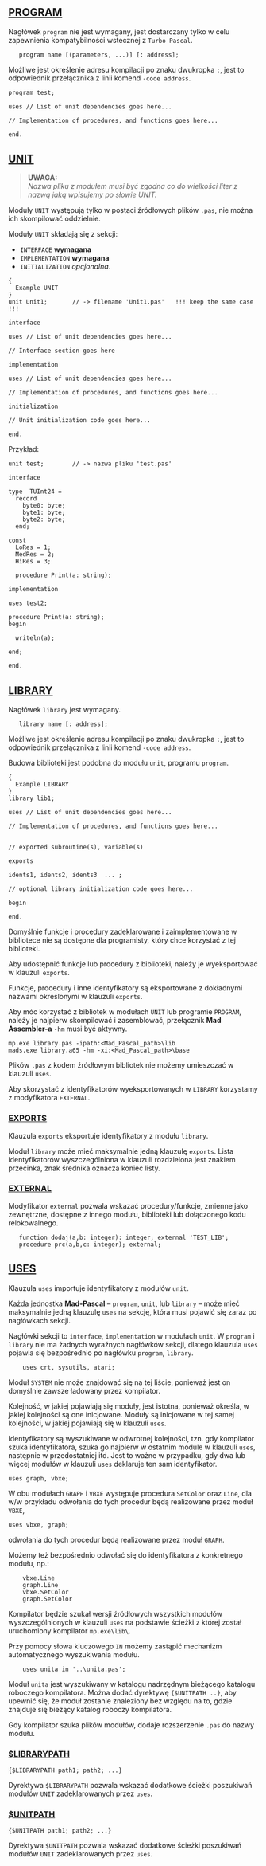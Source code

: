 #

## [PROGRAM](https://www.freepascal.org/docs-html/ref/refse111.html#x232-25600016.1)

Nagłówek `program` nie jest wymagany, jest dostarczany tylko w celu zapewnienia kompatybilności wstecznej z `Turbo Pascal`.

```
   program name [(parameters, ...)] [: address];
```

Możliwe jest określenie adresu kompilacji po znaku dwukropka `:`, jest to odpowiednik przełącznika z linii komend `-code address`.

```delphi
program test;

uses // List of unit dependencies goes here...
     
// Implementation of procedures, and functions goes here...

end.
```

## [UNIT](https://www.freepascal.org/docs-html/ref/refse111.html#x224-24600016.2)

> **UWAGA:**  
> _Nazwa pliku z modułem musi być zgodna co do wielkości liter z nazwą jaką wpisujemy po słowie UNIT._

Moduły `UNIT` występują tylko w postaci źródłowych plików `.pas`, nie można ich skompilować oddzielnie.

Moduły `UNIT` składają się z sekcji:

- `INTERFACE` **wymagana**
- `IMPLEMENTATION` **wymagana**
- `INITIALIZATION` *opcjonalna*.

```delphi
{
  Example UNIT
}
unit Unit1;       // -> filename 'Unit1.pas'   !!! keep the same case !!!

interface

uses // List of unit dependencies goes here...
     
// Interface section goes here

implementation

uses // List of unit dependencies goes here...

// Implementation of procedures, and functions goes here...

initialization

// Unit initialization code goes here...

end.
```

Przykład:
```delphi
unit test;        // -> nazwa pliku 'test.pas'

interface

type  TUInt24 =
  record
    byte0: byte;
    byte1: byte;
    byte2: byte;
  end;

const
  LoRes = 1;
  MedRes = 2;
  HiRes = 3;

  procedure Print(a: string);

implementation

uses test2;

procedure Print(a: string);
begin

  writeln(a);

end;

end.
```


## [LIBRARY](https://www.freepascal.org/docs-html/ref/refse117.html#x242-26600016.7)

Nagłówek `library` jest wymagany.

```
   library name [: address];
```

Możliwe jest określenie adresu kompilacji po znaku dwukropka `:`, jest to odpowiednik przełącznika z linii komend `-code address`.

Budowa biblioteki jest podobna do modułu `unit`, programu `program`.


```delphi
{
  Example LIBRARY
}
library lib1;

uses // List of unit dependencies goes here...
     
// Implementation of procedures, and functions goes here...


// exported subroutine(s), variable(s)

exports

idents1, idents2, idents3  ... ;

// optional library initialization code goes here...

begin

end.
```

Domyślnie funkcje i procedury zadeklarowane i zaimplementowane w bibliotece nie są dostępne dla programisty, który chce korzystać z tej biblioteki.

Aby udostępnić funkcje lub procedury z biblioteki, należy je wyeksportować w klauzuli `exports`.

Funkcje, procedury i inne identyfikatory są eksportowane z dokładnymi nazwami określonymi w klauzuli `exports`.

Aby móc korzystać z bibliotek w modułach `UNIT` lub programie `PROGRAM`, należy je najpierw skompilować i zasemblować, przełącznik **Mad Assembler-a** `-hm` musi być aktywny.

```DELPHI
mp.exe library.pas -ipath:<Mad_Pascal_path>\lib 
mads.exe library.a65 -hm -xi:<Mad_Pascal_path>\base
```

Plików `.pas` z kodem źródłowym bibliotek nie możemy umieszczać w klauzuli `uses`.

Aby skorzystać z identyfikatorów wyeksportowanych w `LIBRARY` korzystamy z modyfikatora `EXTERNAL`.


### [EXPORTS](https://wiki.freepascal.org/Exports)

Klauzula `exports` eksportuje identyfikatory z modułu `library`.

Moduł `library` może mieć maksymalnie jedną klauzulę `exports`. Lista identyfikatorów wyszczególniona w klauzuli rozdzielona jest znakiem przecinka, znak średnika oznacza koniec listy.



### [EXTERNAL](https://www.freepascal.org/docs-html/ref/refse98.html)

Modyfikator `external` pozwala wskazać procedury/funkcje, zmienne jako zewnętrzne, dostępne z innego modułu, biblioteki lub dołączonego kodu relokowalnego.

```delphi
   function dodaj(a,b: integer): integer; external 'TEST_LIB';
   procedure prc(a,b,c: integer); external;  
```


## [USES](https://wiki.freepascal.org/Uses)

Klauzula `uses` importuje identyfikatory z modułów `unit`.

Każda jednostka **Mad-Pascal** – `program`, `unit`, lub `library` – może mieć maksymalnie jedną klauzulę `uses` na sekcję, która musi pojawić się zaraz po nagłówkach sekcji. 

Nagłówki sekcji to `interface`, `implementation` w modułach `unit`. W `program` i `library` nie ma żadnych wyraźnych nagłówków sekcji, dlatego klauzula `uses` pojawia się bezpośrednio po nagłówku `program`, `library`.

```delphi
    uses crt, sysutils, atari;
```

Moduł `SYSTEM` nie może znajdować się na tej liście, ponieważ jest on domyślnie zawsze ładowany przez kompilator.

Kolejność, w jakiej pojawiają się moduły, jest istotna, ponieważ określa, w jakiej kolejności są one inicjowane. 
Moduły są inicjowane w tej samej kolejności, w jakiej pojawiają się w klauzuli `uses`. 

Identyfikatory są wyszukiwane w odwrotnej kolejności, tzn. gdy kompilator szuka identyfikatora, szuka go najpierw w ostatnim module w klauzuli `uses`, następnie w przedostatniej itd.
Jest to ważne w przypadku, gdy dwa lub więcej modułów w klauzuli `uses` deklaruje ten sam identyfikator. 

    uses graph, vbxe;

W obu modułach `GRAPH` i `VBXE` występuje procedura `SetColor` oraz `Line`, dla w/w przykładu odwołania do tych procedur będą realizowane przez moduł `VBXE`,

    uses vbxe, graph;

odwołania do tych procedur będą realizowane przez moduł `GRAPH`.

Możemy też bezpośrednio odwołać się do identyfikatora z konkretnego modułu, np.:

```delphi
    vbxe.Line
    graph.Line
    vbxe.SetColor
    graph.SetColor
```

Kompilator będzie szukał wersji źródłowych wszystkich modułów wyszczególnionych w klauzuli `uses` na podstawie ścieżki z której został uruchomiony kompilator `mp.exe\lib\`.

Przy pomocy słowa kluczowego `IN` możemy zastąpić mechanizm automatycznego wyszukiwania modułu.

```delphi
    uses unita in '..\unita.pas';
```

Moduł `unita` jest wyszukiwany w katalogu nadrzędnym bieżącego katalogu roboczego kompilatora. 
Można dodać dyrektywę `{$UNITPATH ..}`, aby upewnić się, że moduł zostanie znaleziony bez względu na to, gdzie znajduje się bieżący katalog roboczy kompilatora.

Gdy kompilator szuka plików modułów, dodaje rozszerzenie `.pas` do nazwy modułu.


### [$LIBRARYPATH](https://www.freepascal.org/docs-html/prog/progsu99.html)

```delphi
{$LIBRARYPATH path1; path2; ...}
```
Dyrektywa `$LIBRARYPATH` pozwala wskazać dodatkowe ścieżki poszukiwań modułów `UNIT` zadeklarowanych przez `uses`.


### [$UNITPATH](https://www.freepascal.org/docs-html/prog/progsu119.html)

```delphi
{$UNITPATH path1; path2; ...}
```
Dyrektywa `$UNITPATH` pozwala wskazać dodatkowe ścieżki poszukiwań modułów `UNIT` zadeklarowanych przez `uses`.

